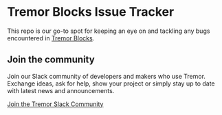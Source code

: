 # Tremor Blocks Issue Tracker

This repo is our go-to spot for keeping an eye on and tackling any bugs
encountered in [Tremor Blocks](https://blocks.tremor.so).

## Join the community

Join our Slack community of developers and makers who use Tremor. Exchange
ideas, ask for help, show your project or simply stay up to date with latest
news and announcements.

[Join the Tremor Slack Community](https://join.slack.com/t/tremor-community/shared_invite/zt-21ug6czv6-RckDPEAR6GdYOqfMGKOWpQ)
